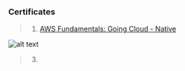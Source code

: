 ### Certificates 

> 1. [AWS Fundamentals: Going Cloud - Native](https://github.com/ChitralwarManik/Certificates/blob/main/AWS%20Fundamentals.pdf)

![alt text]([http://url/to/img.png](https://github.com/ChitralwarManik/Certificates/blob/main/AWS%20Fundamentals.pdf))


> 3. 
